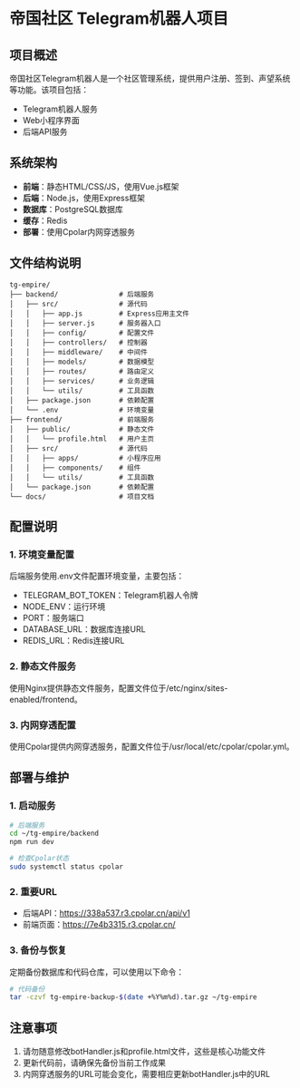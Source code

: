 # 帝国社区 Telegram机器人项目

## 项目概述
帝国社区Telegram机器人是一个社区管理系统，提供用户注册、签到、声望系统等功能。该项目包括：
- Telegram机器人服务
- Web小程序界面
- 后端API服务

## 系统架构
- **前端**：静态HTML/CSS/JS，使用Vue.js框架
- **后端**：Node.js，使用Express框架
- **数据库**：PostgreSQL数据库
- **缓存**：Redis
- **部署**：使用Cpolar内网穿透服务

## 文件结构说明
```
tg-empire/
├── backend/               # 后端服务
│   ├── src/               # 源代码
│   │   ├── app.js         # Express应用主文件
│   │   ├── server.js      # 服务器入口
│   │   ├── config/        # 配置文件
│   │   ├── controllers/   # 控制器
│   │   ├── middleware/    # 中间件
│   │   ├── models/        # 数据模型
│   │   ├── routes/        # 路由定义
│   │   ├── services/      # 业务逻辑
│   │   └── utils/         # 工具函数
│   ├── package.json       # 依赖配置
│   └── .env               # 环境变量
├── frontend/              # 前端服务
│   ├── public/            # 静态文件
│   │   └── profile.html   # 用户主页
│   ├── src/               # 源代码
│   │   ├── apps/          # 小程序应用
│   │   ├── components/    # 组件
│   │   └── utils/         # 工具函数
│   └── package.json       # 依赖配置
└── docs/                  # 项目文档
```

## 配置说明
### 1. 环境变量配置
后端服务使用.env文件配置环境变量，主要包括：
- TELEGRAM_BOT_TOKEN：Telegram机器人令牌
- NODE_ENV：运行环境
- PORT：服务端口
- DATABASE_URL：数据库连接URL
- REDIS_URL：Redis连接URL

### 2. 静态文件服务
使用Nginx提供静态文件服务，配置文件位于/etc/nginx/sites-enabled/frontend。

### 3. 内网穿透配置
使用Cpolar提供内网穿透服务，配置文件位于/usr/local/etc/cpolar/cpolar.yml。

## 部署与维护
### 1. 启动服务
```bash
# 后端服务
cd ~/tg-empire/backend
npm run dev

# 检查Cpolar状态
sudo systemctl status cpolar
```

### 2. 重要URL
- 后端API：https://338a537.r3.cpolar.cn/api/v1
- 前端页面：https://7e4b3315.r3.cpolar.cn/

### 3. 备份与恢复
定期备份数据库和代码仓库，可以使用以下命令：
```bash
# 代码备份
tar -czvf tg-empire-backup-$(date +%Y%m%d).tar.gz ~/tg-empire
```

## 注意事项
1. 请勿随意修改botHandler.js和profile.html文件，这些是核心功能文件
2. 更新代码前，请确保先备份当前工作成果
3. 内网穿透服务的URL可能会变化，需要相应更新botHandler.js中的URL
